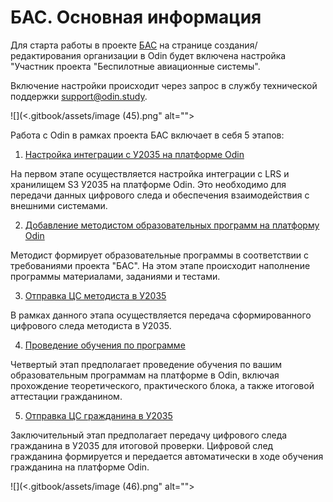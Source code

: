 # БАС. Основная информация

Для старта работы в проекте [БАС](https://bpla.2035.university/programs) на странице создания/редактирования организации в Odin будет включена настройка "Участник проекта "Беспилотные авиационные системы".

Включение настройки происходит через запрос в службу технической поддержки [support@odin.study](mailto:support@odin.study).

![](<.gitbook/assets/image (45).png" alt=""><figcaption></figcaption></figure>

Работа с Odin в рамках проекта БАС включает в себя 5 этапов:

1. [Настройка интеграции с У2035 на платформе Odin ](integraciya-s-u2035/)

На первом этапе осуществляется настройка интеграции с LRS и хранилищем S3 У2035 на платформе Odin. Это необходимо для передачи данных цифрового следа и обеспечения взаимодействия с внешними системами.&#x20;

2. [Добавление методистом образовательных программ на платформу Odin](napolnenie-programmy/)&#x20;

Методист формирует образовательные программы в соответствии с требованиями проекта "БАС". На этом этапе происходит наполнение программы материалами, заданиями и тестами.

3. [Отправка ЦС методиста в У2035 ](otpravka-cs-metodista-v-u2035/)

В рамках данного этапа осуществляется передача сформированного цифрового следа методиста в У2035.&#x20;

4. [Проведение обучения по программе ](obuchenie.-dobavlenie-studentov/)

Четвертый этап предполагает проведение обучения по вашим образовательным программам на платформе в Odin, включая прохождение теоретического, практического блока, а также итоговой аттестации гражданином.&#x20;

5. [Отправка ЦС гражданина в У2035 ](otpravka-cs-grazhdanina-v-u2035.md)

Заключительный этап предполагает передачу цифрового следа гражданина в У2035 для итоговой проверки. Цифровой след гражданина формируется и передается автоматически в ходе обучения гражданина на платформе Odin.

![](<.gitbook/assets/image (46).png" alt=""><figcaption></figcaption></figure>

